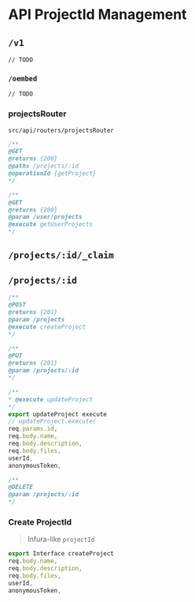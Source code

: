# API ProjectId Management

## `/v1`

```
// TODO
```

### `/oembed`

```
// TODO
```

### projectsRouter

`src/api/routers/projectsRouter`

```ts
/**
@GET
@returns {200}
@paths /projects/:id
@operationId {getProject}
*/

/**
@GET
@returns {200}
@param /user/projects
@execute getUserProjects
*/
```

## `/projects/:id/_claim`

## `/projects/:id`

```ts
/**
@POST
@returns {201}
@param /projects
@execute createProject
*/
```

```ts
/**
@PUT
@returns {201}
@param /projects/:id
*/
```

```ts
/**
* @execute updateProject
*/
export updateProject execute
// updateProject.execute(
req.params.id,
req.body.name,
req.body.description,
req.body.files,
userId,
anonymousToken,
```

```ts
/**
@DELETE
@param /projects/:id
*/
```

### Create ProjectId

> Infura-like `projectId`

```ts
export Interface createProject
req.body.name,
req.body.description,
req.body.files,
userId,
anonymousToken,
```
